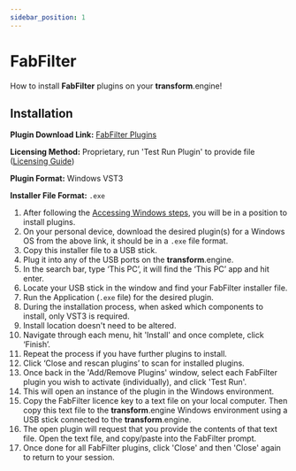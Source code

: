 ```yaml
---
sidebar_position: 1
---
```


# FabFilter

How to install **FabFilter** plugins on your **transform**.engine!

## Installation

**Plugin Download Link:** [FabFilter Plugins](https://www.fabfilter.com/download)

**Licensing Method:** Proprietary, run 'Test Run Plugin' to provide file ([Licensing Guide](../test-run))

**Plugin Format:** Windows VST3

**Installer File Format:** `.exe`

1. After following the [Accessing Windows steps](../installation#accessing-windows-to-install-plugins), you will be in a position to install plugins.
2. On your personal device, download the desired plugin(s) for a Windows OS from the above link, it should be in a `.exe` file format.
3. Copy this installer file to a USB stick.
4. Plug it into any of the USB ports on the **transform**.engine.
5. In the search bar, type ‘This PC’, it will find the ‘This PC’ app and hit enter.
6. Locate your USB stick in the window and find your FabFilter installer file.
7. Run the Application (`.exe` file) for the desired plugin.
8. During the installation process, when asked which components to install, only VST3 is required.
9. Install location doesn't need to be altered.
10. Navigate through each menu, hit 'Install' and once complete, click ‘Finish’.
11. Repeat the process if you have further plugins to install.
12. Click ‘Close and rescan plugins’ to scan for installed plugins.
13. Once back in the 'Add/Remove Plugins' window, select each FabFilter plugin you wish to activate (individually), and click 'Test Run'.
14. This will open an instance of the plugin in the Windows environment.
15. Copy the FabFilter licence key to a text file on your local computer. Then copy this text file to the **transform**.engine Windows environment using a USB stick connected to the **transform**.engine.
16. The open plugin will request that you provide the contents of that text file. Open the text file, and copy/paste into the FabFilter prompt.
17. Once done for all FabFilter plugins, click 'Close' and then 'Close' again to return to your session.
